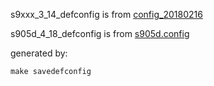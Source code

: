 s9xxx_3_14_defconfig is from [config_20180216](https://github.com/150balbes/Amlogic_s905-kernel/blob/f29b82a2598b69b52764a51876685a7a079a36c6/config_20180216)

s905d_4_18_defconfig is from [s905d.config](https://github.com/yangxuan8282/phicomm-n1/raw/837b23ecb37a4760f81e2c4e3376426f8509b9ab/kernel/alpine/APKBUILDs/linux-s905d/s905d.config)

generated by:

```
make savedefconfig
```
